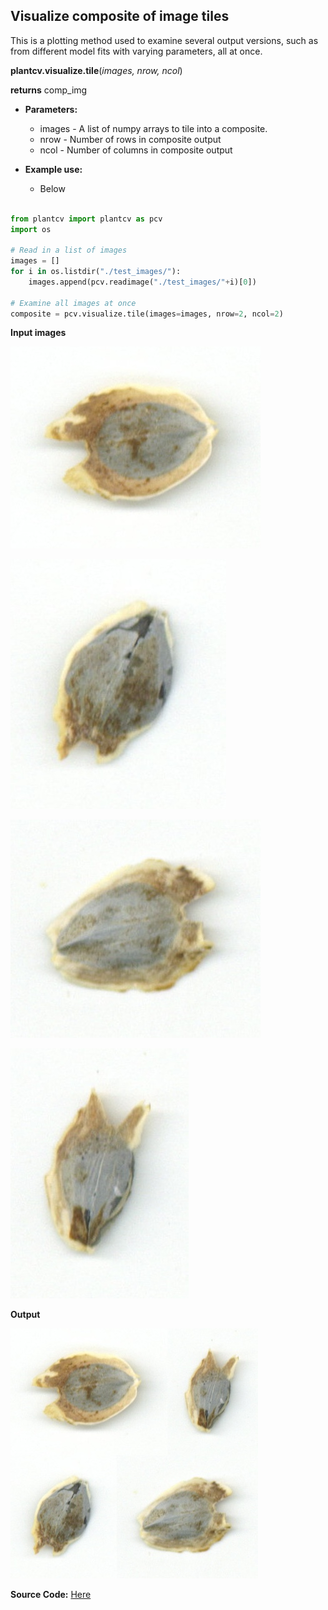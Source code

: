 ## Visualize composite of image tiles

This is a plotting method used to examine several output versions, such as from different model fits with varying parameters, all at once.

**plantcv.visualize.tile**(*images, nrow, ncol*)

**returns** comp_img

- **Parameters:**
    - images - A list of numpy arrays to tile into a composite.
    - nrow - Number of rows in composite output
    - ncol - Number of columns in composite output

- **Example use:**
    - Below


```python

from plantcv import plantcv as pcv
import os

# Read in a list of images
images = []
for i in os.listdir("./test_images/"):
    images.append(pcv.readimage("./test_images/"+i)[0])

# Examine all images at once
composite = pcv.visualize.tile(images=images, nrow=2, ncol=2)

```

**Input images**

![Screenshot](img/documentation_images/visualize_tile/Tile_1.jpg)

![Screenshot](img/documentation_images/visualize_tile/Tile_2.jpg)

![Screenshot](img/documentation_images/visualize_tile/Tile_3.jpg)

![Screenshot](img/documentation_images/visualize_tile/Tile_4.jpg)

**Output**

![Screenshot](img/documentation_images/visualize_tile/Tile_output.jpg)

**Source Code:** [Here](https://github.com/danforthcenter/plantcv/blob/main/plantcv/plantcv/visualize/tile.py)